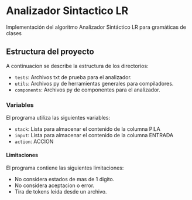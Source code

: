 # Analizador Sintactico LR
Implementación del algoritmo Analizador Sintáctico LR para gramáticas de clases

## Estructura del proyecto
A continuacion se describe la estructura de los directorios:
- `tests`: Archivos txt de prueba para el analizador.
- `utils`: Archivos py de herramientas generales para compiladores.
- `components`: Archivos py de componentes para el analizador.

### Variables
El programa utiliza las siguientes variables:
- `stack`: Lista para almacenar el contenido de la columna PILA
- `input`: Lista para almacenar el contenido de la columna ENTRADA
- `action`: ACCION

#### Limitaciones
El programa contiene las siguientes limitaciones:
- No considera estados de mas de 1 digito.
- No considera aceptacion o error.
- Tira de tokens leida desde un archivo.